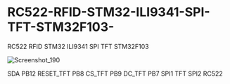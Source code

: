 # RC522-RFID-STM32-ILI9341-SPI-TFT-STM32F103-
RC522 RFID STM32 ILI9341 SPI TFT STM32F103 

![Screenshot_190](https://user-images.githubusercontent.com/31142397/226750624-ac513029-024a-468a-91c0-f25a3aee9468.jpg)

SDA   PB12
RESET_TFT   PB8
CS_TFT   PB9
DC_TFT   PB7
SPI1 TFT
SPI2 RC522

